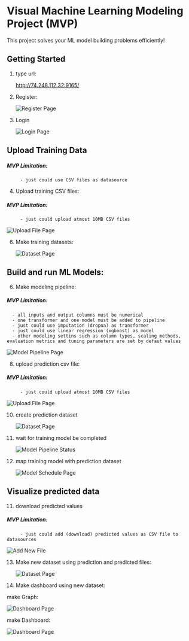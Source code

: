 # Visual Machine Learning Modeling Project (MVP)

This project solves your ML model building problems efficiently!



## Getting Started
1. type url:

   http://74.248.112.32:9165/   

2. Register:

   ![Register Page](/images/register.gif "user register")

3. Login

    ![Login Page](/images/login.gif "user login")

## Upload Training Data
##### MVP Limitation:
         - just could use CSV files as datasource
4. Upload training  CSV files:
##### MVP Limitation:
         - just could upload atmost 10MB CSV files

   ![Upload File Page](/images/train-file-slim.gif "upload train csv file")

6. Make training datasets:

    ![Dataset Page](/images/train-dataset.gif "create train dataset")

## Build and run ML Models:

6. Make modeling pipeline:
##### MVP Limitation:
      - all inputs and output columns must be numerical
      - one transformer and one model must be added to pipeline
      - just could use imputation (dropna) as transformer
      - just could use linear regression (xgboost) as model
      - other modeling settins such as column types, scaling methods, evaluation metrics and tuning parameters are set by defaut values
        
   ![Model Pipeline Page](/images/model-build-slim.gif "train linear regression model")

8. upload prediction csv file:
##### MVP Limitation:
         - just could upload atmost 10MB CSV files
   
   ![Upload File Page](/images/predict-file-slim.gif "upload prediction csv file")

10. create prediction dataset

     ![Dataset Page](/images/predict-dataset.gif "create prediction dataset")

11. wait for training model be completed

     ![Model Pipeline Status](/images/model-status.gif "model training status on server")

12. map training model with prediction dataset        

    ![Model Schedule Page](/images/model-scheduling-slim.gif "schedule prediction")

 
## Visualize predicted data 

11. download predicted values
##### MVP Limitation:
         - just could add (download) predicted values as CSV file to datasources
    
   ![Add New File](/images/predicted-download.gif "download predicted values as e new data source")

13. Make new dataset using prediction and predicted files:

     ![Dataset Page](/images/predicted-dataset.gif "create dataset of prediction and predicted values")

15. Make dashboard using new dataset:
    
   make Graph:
   
   ![Dashboard Page](/images/dashboard01.gif "create dashboard of predicted values")

   make Dashboard:
   
   ![Dashboard Page](/images/dashboard02.gif "create dashboard of predicted values")
   


























